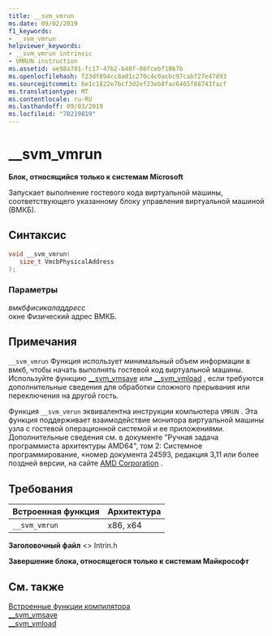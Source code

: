 ```yaml
---
title: __svm_vmrun
ms.date: 09/02/2019
f1_keywords:
- __svm_vmrun
helpviewer_keywords:
- __svm_vmrun intrinsic
- VMRUN instruction
ms.assetid: ae98a781-fc17-47b2-b40f-86fcebf1867b
ms.openlocfilehash: f23df894cc8ad1c270c4c0acbc97cab727e47d93
ms.sourcegitcommit: 6e1c1822e7bcf3d2ef23eb8fac6465f88743facf
ms.translationtype: MT
ms.contentlocale: ru-RU
ms.lasthandoff: 09/03/2019
ms.locfileid: "70219819"
---
```

# <a name="__svm_vmrun"></a>__svm_vmrun

**Блок, относящийся только к системам Microsoft**

Запускает выполнение гостевого кода виртуальной машины, соответствующего указанному блоку управления виртуальной машиной (ВМКБ).

## <a name="syntax"></a>Синтаксис

```C
void __svm_vmrun(
   size_t VmcbPhysicalAddress
);
```

### <a name="parameters"></a>Параметры

*вмкбфисикаладдресс*\
окне Физический адрес ВМКБ.

## <a name="remarks"></a>Примечания

`__svm_vmrun` Функция использует минимальный объем информации в вмкб, чтобы начать выполнять гостевой код виртуальной машины. Используйте функцию [__svm_vmsave](../intrinsics/svm-vmsave.md) или [__svm_vmload](../intrinsics/svm-vmload.md) , если требуются дополнительные сведения для обработки сложного прерывания или переключения на другой гость.

Функция `__svm_vmrun` эквивалентна инструкции компьютера `VMRUN` . Эта функция поддерживает взаимодействие монитора виртуальной машины узла с гостевой операционной системой и ее приложениями. Дополнительные сведения см. в документе "Ручная задача программиста архитектуры AMD64", том 2: Системное программирование, «номер документа 24593, редакция 3,11 или более поздней версии, на сайте [AMD Corporation](https://developer.amd.com/resources/developer-guides-manuals/) .

## <a name="requirements"></a>Требования

|Встроенная функция|Архитектура|
|---------------|------------------|
|`__svm_vmrun`|x86, x64|

**Заголовочный файл** \<> Intrin.h

**Завершение блока, относящегося только к системам Майкрософт**

## <a name="see-also"></a>См. также

[Встроенные функции компилятора](../intrinsics/compiler-intrinsics.md)\
[__svm_vmsave](../intrinsics/svm-vmsave.md)\
[__svm_vmload](../intrinsics/svm-vmload.md)
